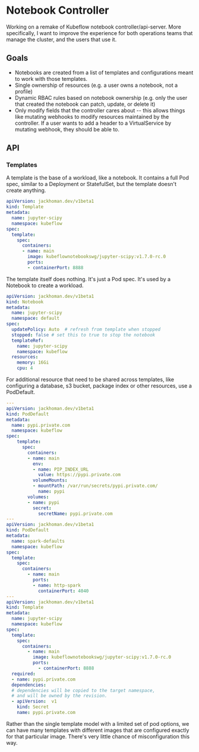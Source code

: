 # Notebook Controller

Working on a remake of Kubeflow notebook controller/api-server. More specifically, I want to
improve the experience for both operations teams that manage the cluster, and the users that use
it.

## Goals
* Notebooks are created from a list of templates and configurations meant to work with those templates.
* Single ownership of resources (e.g. a user owns a notebook, not a profile)
* Dynamic RBAC rules based on notebook ownership (e.g. only the user that created the notebook can patch, update, or delete it)
* Only modify fields that the controller cares about -- this allows things like mutating webhooks to modify resources
  maintained by the controller. If a user wants to add a header to a VirtualService by mutating webhook, they
  should be able to.

## API

### Templates
A template is the base of a workload, like a notebook. It contains a full Pod spec, similar to a Deployment or StatefulSet,
but the template doesn't create anything.

```yaml
apiVersion: jackhoman.dev/v1beta1
kind: Template
metadata:
  name: jupyter-scipy
  namespace: kubeflow
spec:
  template:
    spec:
      containers:
      - name: main
        image: kubeflownotebookswg/jupyter-scipy:v1.7.0-rc.0
        ports:
        - containerPort: 8888
```

The template itself does nothing. It's just a Pod spec. It's used by a Notebook to create a workload.

```yaml
apiVersion: jackhoman.dev/v1beta1
kind: Notebook
metadata:
  name: jupyter-scipy
  namespace: default
spec:
  updatePolicy: Auto  # refresh from template when stopped 
  stopped: false # set this to true to stop the notebook
  templateRef:
    name: jupyter-scipy
    namespace: kubeflow
  resources:
    memory: 16Gi
    cpu: 4
```

For additional resource that need to be shared across templates, like configuring a database, s3 bucket,
package index or other resources, use a PodDefault.

```yaml
---
apiVersion: jackhoman.dev/v1beta1
kind: PodDefault
metadata:
  name: pypi.private.com
  namespace: kubeflow
spec:
    template:
      spec:
        containers:
        - name: main
          env:
          - name: PIP_INDEX_URL
            value: https://pypi.private.com
          volumeMounts:
          - mountPath: /var/run/secrets/pypi.private.com/ 
            name: pypi
        volumes:
        - name: pypi
          secret:
            secretName: pypi.private.com
---
apiVersion: jackhoman.dev/v1beta1
kind: PodDefault
metadata:
  name: spark-defaults
  namespace: kubeflow
spec:
  template:
    spec:
      containers:
        - name: main
          ports:
          - name: http-spark
            containerPort: 4040
---
apiVersion: jackhoman.dev/v1beta1
kind: Template
metadata:
  name: jupyter-scipy
  namespace: kubeflow
spec:
  template:
    spec:
      containers:
        - name: main
          image: kubeflownotebookswg/jupyter-scipy:v1.7.0-rc.0
          ports:
            - containerPort: 8888
  required:
  - name: pypi.private.com
  dependencies:
  # dependencies will be copied to the target namespace,
  # and will be owned by the revision.
  - apiVersion:  v1
    kind: Secret
    name: pypi.private.com
```

Rather than the single template model with a limited set of pod options, we can have many
templates with different images that are configured exactly for that particular image. There's
very little chance of misconfiguration this way.
